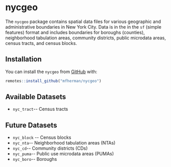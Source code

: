 # nycgeo

The `nycgeo` package contains spatial data files for various geographic and administrative boundaries in New York City. Data is in the in the `sf` (simple features) format and includes boundaries for boroughs (counties), neighborhood tabulation areas, community districts, public microdata areas, census tracts, and census blocks.

## Installation

You can install the `nycgeo` from [GitHub](https://https://github.com/mfherman/nycgeo) with:

``` r
remotes::install_github("mfherman/nycgeo")
```

## Available Datasets

* `nyc_tract`-- Census tracts

## Future Datasets

* `nyc_block` -- Census blocks
* `nyc_nta`-- Neighborhood tabulation areas (NTAs)
* `nyc_cd`-- Community districts (CDs)
* `nyc_puma`-- Public use microdata areas (PUMAs)
* `nyc_boro`-- Boroughs
